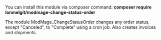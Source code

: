You can install this module via composer command: <b>composer require lonmelgit/modmage-change-status-order</b>

The module ModMage_ChangeStatusOrder  changes any order status, except "Canceled", to "Complete" using a cron job. Also creates invoices and shipments.
